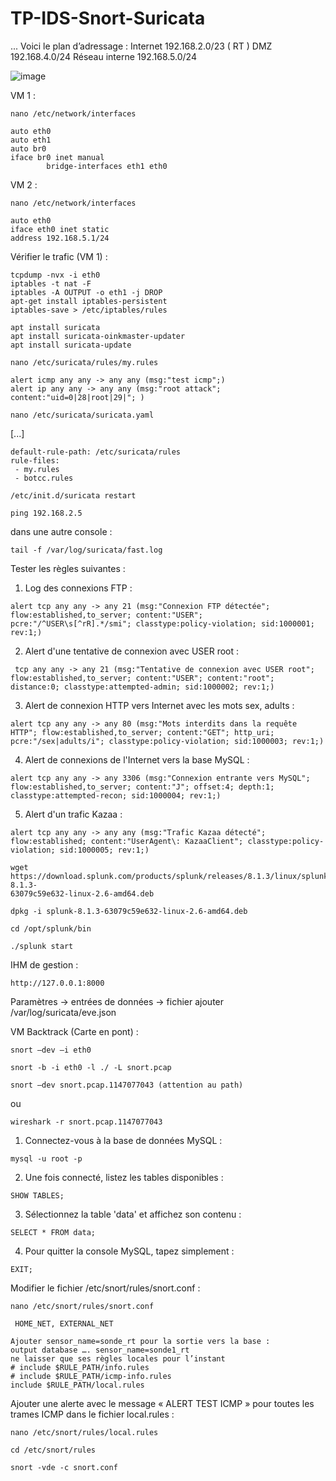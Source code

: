# TP-IDS-Snort-Suricata
...
Voici le plan d’adressage :
Internet 192.168.2.0/23 ( RT )
DMZ 192.168.4.0/24
Réseau interne 192.168.5.0/24

![image](https://user-images.githubusercontent.com/73076854/228902772-0b711fe5-d78f-4632-b2c8-380be839addb.png)


VM 1 :
```
nano /etc/network/interfaces
```

```
auto eth0
auto eth1
auto br0
iface br0 inet manual
		bridge-interfaces eth1 eth0
```

VM 2 :
```
nano /etc/network/interfaces
```

```
auto eth0
iface eth0 inet static
address 192.168.5.1/24
```

Vérifier le trafic (VM 1) :
```
tcpdump -nvx -i eth0
iptables -t nat -F 
iptables -A OUTPUT -o eth1 -j DROP
apt-get install iptables-persistent 
iptables-save > /etc/iptables/rules
```

```
apt install suricata
apt install suricata-oinkmaster-updater
apt install suricata-update
```

```
nano /etc/suricata/rules/my.rules
```

```
alert icmp any any -> any any (msg:"test icmp";)
alert ip any any -> any any (msg:"root attack"; content:"uid=0|28|root|29|"; ) 
```

```
nano /etc/suricata/suricata.yaml
```
[...]
```
default-rule-path: /etc/suricata/rules
rule-files:
 - my.rules
 - botcc.rules
```

```
/etc/init.d/suricata restart
```

```
ping 192.168.2.5
```
dans une autre console : 
```
tail -f /var/log/suricata/fast.log 
```

Tester les règles suivantes :
1. Log des connexions FTP :
```
alert tcp any any -> any 21 (msg:"Connexion FTP détectée"; flow:established,to_server; content:"USER"; pcre:"/^USER\s[^rR].*/smi"; classtype:policy-violation; sid:1000001; rev:1;)
```

2. Alert d'une tentative de connexion avec USER root :
```
 tcp any any -> any 21 (msg:"Tentative de connexion avec USER root"; flow:established,to_server; content:"USER"; content:"root"; distance:0; classtype:attempted-admin; sid:1000002; rev:1;)
```

3. Alert de connexion HTTP vers Internet avec les mots sex, adults :
```
alert tcp any any -> any 80 (msg:"Mots interdits dans la requête HTTP"; flow:established,to_server; content:"GET"; http_uri; pcre:"/sex|adults/i"; classtype:policy-violation; sid:1000003; rev:1;)
```

4. Alert de connexions de l'Internet vers la base MySQL :
```
alert tcp any any -> any 3306 (msg:"Connexion entrante vers MySQL"; flow:established,to_server; content:"J"; offset:4; depth:1; classtype:attempted-recon; sid:1000004; rev:1;)
```

5. Alert d'un trafic Kazaa :
```
alert tcp any any -> any any (msg:"Trafic Kazaa détecté"; flow:established; content:"UserAgent\: KazaaClient"; classtype:policy-violation; sid:1000005; rev:1;)
```

```
wget https://download.splunk.com/products/splunk/releases/8.1.3/linux/splunk-8.1.3-
63079c59e632-linux-2.6-amd64.deb
```

```
dpkg -i splunk-8.1.3-63079c59e632-linux-2.6-amd64.deb
```

```
cd /opt/splunk/bin
```

```
./splunk start
```

IHM de gestion : 
```
http://127.0.0.1:8000
```

Paramètres → entrées de données → fichier ajouter /var/log/suricata/eve.json

VM Backtrack (Carte en pont) :
```
snort –dev –i eth0
```

```
snort -b -i eth0 -l ./ -L snort.pcap
```

```
snort –dev snort.pcap.1147077043 (attention au path)
```

ou

```
wireshark -r snort.pcap.1147077043
```

1. Connectez-vous à la base de données MySQL :
```
mysql -u root -p
```

2. Une fois connecté, listez les tables disponibles :
```
SHOW TABLES;
```

3. Sélectionnez la table 'data' et affichez son contenu :
```
SELECT * FROM data;
```

4. Pour quitter la console MySQL, tapez simplement :
```
EXIT;
```

Modifier le fichier /etc/snort/rules/snort.conf :
```
nano /etc/snort/rules/snort.conf
```
```
 HOME_NET, EXTERNAL_NET
```

```
Ajouter sensor_name=sonde_rt pour la sortie vers la base :
output database …. sensor_name=sonde1_rt
ne laisser que ses règles locales pour l’instant
# include $RULE_PATH/info.rules
# include $RULE_PATH/icmp-info.rules
include $RULE_PATH/local.rules
```

Ajouter une alerte avec le message « ALERT TEST ICMP » pour toutes les trames ICMP
dans le fichier local.rules :
```
nano /etc/snort/rules/local.rules
```

```
cd /etc/snort/rules
```

```
snort -vde -c snort.conf
```

